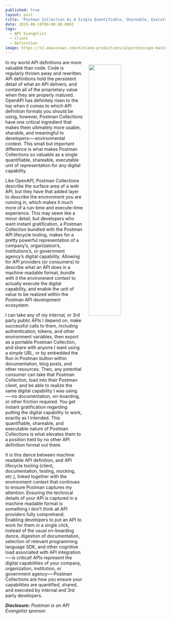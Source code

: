 ```yaml
---
published: true
layout: post
title: 'Postman Collection As A Single Quantifiable, Shareable, Executable Unit Of Representation For Any Digital Capability'
date: 2019-08-19T09:00:00.000Z
tags:
  - API Evangelist
  - Client
  - Definition
image: https://s3.amazonaws.com/kinlane-productions/algorotoscope-master/stories-gears-numbers-blue.jpg
---
```

<img src="{{ page.image }}" width="45%" align="right" style="padding: 15px;" />
In my world API definitions are more valuable than code. Code is regularly thrown away and rewritten. API definitions hold the persistent detail of what an API delivers, and contain all of the proprietary value when they are properly matured. OpenAPI has definitely risen to the top when it comes to which API definition formats you should be using, however, Postman Collections have one critical ingredient that makes them ultimately more usable, sharable, and meaningful to developers—-environmental context. This small but important difference is what makes Postman Collections so valuable as a single quantifiable, shareable, executable unit of representation for any digital capability.

Like OpenAPI, Postman Collections describe the surface area of a web API, but they have that added layer to describe the environment you are running in, which makes it much more of a run-time and execute-time experience. This may seem like a minor detail, but developers who want instant gratification, a Postman Collection bundled with the Postman API lifecycle tooling, makes for a pretty powerful representation of a company’s, organization’s, institutions’s, or government agency’s digital capability. Allowing for API providers (or consumers) to describe what an API does in a machine readable format, bundle with it the environment context to actually execute the digital capability, and enable the unit of value to be realized within the Postman API development ecosystem.

I can take any of my internal, or 3rd party public APIs I depend on, make successful calls to them, including authentication, tokens, and other environment variables, then export as a portable Postman Collection, and share with anyone I want using a simple URL, or by embedded the Run in Postman button within documentation, blog posts, and other resources. Then, any potential consumer can take that Postman Collection, load into their Postman client, and be able to realize the same digital capability I was using—-no documentation, on-boarding, or other friction required. You get instant gratification regarding putting the digital capability to work, exactly as I intended. This quantifiable, shareable, and executable nature of Postman Collections is what elevates them to a position held by no other API definition format out there.

It is this dance between machine readable API definition, and API lifecycle tooling (client, documentation, testing, mocking, etc.), linked together with the environment context that continues to ensure Postman captures my attention. Ensuring the technical details of your API is captured in a machine readable format is something I don’t think all API providers fully comprehend. Enabling developers to put an API to work for them in a single click, instead of the usual on-boarding dance, digestion of documentation, selection of relevant programming language SDK, and other cognitive load associated with API integration—-is critical! APIs represent the digital capabilities of your company, organization, institution, or government agency—-Postman Collections are how you ensure your capabilities are quantified, shared, and executed by internal and 3rd party developers.

<i><strong>Disclosure:</strong> Postman is an API Evangelist sponsor.</i>
